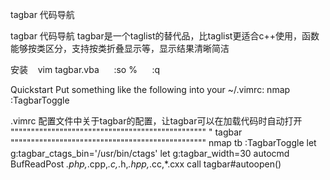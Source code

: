 tagbar 代码导航

tagbar 代码导航
tagbar是一个taglist的替代品，比taglist更适合c++使用，函数能够按类区分，支持按类折叠显示等，显示结果清晰简洁

安装
   vim tagbar.vba 
    :so % 
    :q 

Quickstart
Put something like the following into your ~/.vimrc: 
nmap <F8> :TagbarToggle<CR>

.vimrc
配置文件中关于tagbar的配置，让tagbar可以在加载代码时自动打开
""""""""""""""""""""""""""""""""""""""""""""""""
" tagbar
""""""""""""""""""""""""""""""""""""""""""""""""
nmap <Leader>tb :TagbarToggle<CR>
let g:tagbar_ctags_bin='/usr/bin/ctags'
let g:tagbar_width=30
autocmd BufReadPost *.php,*.cpp,*.c,*.h,*.hpp,*.cc,*.cxx call tagbar#autoopen()